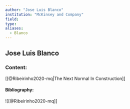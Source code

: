 ```yaml
---
author: "Jose Luis Blanco"
institution: "McKinsey and Company"
field:
type:
aliases:
  - Blanco
---
```


## Jose Luis Blanco

### Content:
[[@Ribeirinho2020-mq|The Next Normal In Construction]]

#### Bibliography:

![[@Ribeirinho2020-mq]]